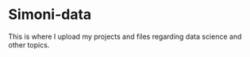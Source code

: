 # Simoni-data
This is where I upload my projects and files regarding data science and other topics.
